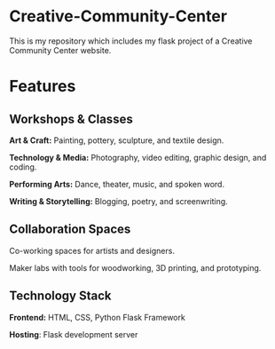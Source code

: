 # Creative-Community-Center
This is my repository which includes my flask project of a Creative Community Center website.
# Features
## Workshops & Classes
**Art & Craft:** Painting, pottery, sculpture, and textile design.  

**Technology & Media:** Photography, video editing, graphic design, and coding.  

**Performing Arts:** Dance, theater, music, and spoken word.  

**Writing & Storytelling:** Blogging, poetry, and screenwriting.  

## Collaboration Spaces
Co-working spaces for artists and designers.  

Maker labs with tools for woodworking, 3D printing, and prototyping.  

## Technology Stack
**Frontend:** HTML, CSS, Python Flask Framework  

**Hosting**: Flask development server
